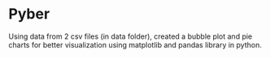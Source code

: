 # Pyber

Using data from 2 csv files (in data folder), created a bubble plot and pie charts for better visualization using matplotlib and pandas library in python. 